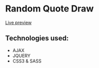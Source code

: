 # Random Quote Draw

<a href="https://psdvlpr.github.io/RandomQuote/">Live preview</a>

## Technologies used:

* AJAX
* JQUERY
* CSS3 & SASS
